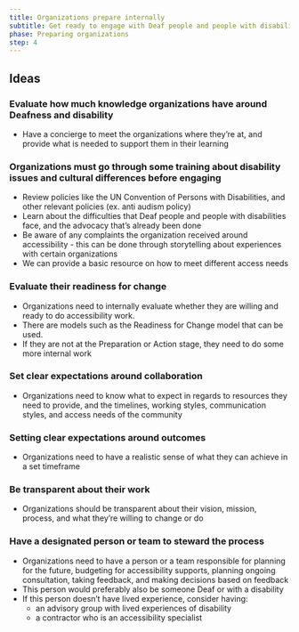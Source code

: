 ```yaml
---
title: Organizations prepare internally
subtitle: Get ready to engage with Deaf people and people with disabilities.
phase: Preparing organizations
step: 4
---
```

## Ideas

### Evaluate how much knowledge organizations have around Deafness and disability

* Have a concierge to meet the organizations where they’re at, and provide what is needed to support them in their learning

### Organizations must go through some training about disability issues and cultural differences before engaging

* Review policies like the UN Convention of Persons with Disabilities, and other relevant policies (ex. anti audism policy)
* Learn about the difficulties that Deaf people and people with disabilities face, and the advocacy that’s already been done
* Be aware of any complaints the organization received  around accessibility - this can be done through storytelling about experiences with certain organizations
* We can provide a basic resource on how to meet different access needs

### Evaluate their readiness for change

* Organizations need to internally evaluate whether they are willing and ready to do accessibility work.
* There are models such as the Readiness for Change model that can be used.
* If they are not at the Preparation or Action stage, they need to do some more internal work

### Set clear expectations around collaboration

* Organizations need to know what to expect in regards to resources they need to provide, and the timelines, working styles, communication styles, and access needs of the community

### Setting clear expectations around outcomes

* Organizations need to have a realistic sense of what they can achieve in a set timeframe

### Be transparent about their work

* Organizations should be transparent about their vision, mission, process, and what they’re willing to change or do

### Have a designated person or team to steward the process

* Organizations need to have a person or a team responsible for planning for the future, budgeting for accessibility supports, planning ongoing consultation, taking feedback, and making decisions based on feedback
* This person would preferably also be someone Deaf or with a disability
* If this person doesn’t have lived experience, consider having:
  * an advisory group with lived experiences of disability 
  * a contractor who is an accessibility specialist